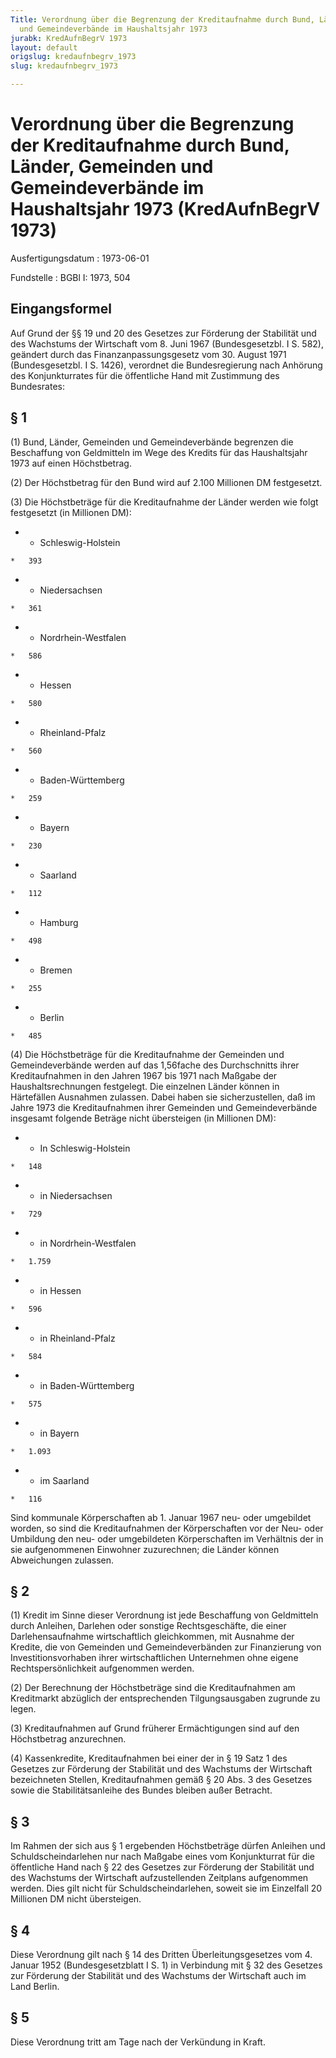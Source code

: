 ```yaml
---
Title: Verordnung über die Begrenzung der Kreditaufnahme durch Bund, Länder, Gemeinden
  und Gemeindeverbände im Haushaltsjahr 1973
jurabk: KredAufnBegrV 1973
layout: default
origslug: kredaufnbegrv_1973
slug: kredaufnbegrv_1973

---
```


# Verordnung über die Begrenzung der Kreditaufnahme durch Bund, Länder, Gemeinden und Gemeindeverbände im Haushaltsjahr 1973 (KredAufnBegrV 1973)

Ausfertigungsdatum
:   1973-06-01

Fundstelle
:   BGBl I: 1973, 504



## Eingangsformel

Auf Grund der §§ 19 und 20 des Gesetzes zur Förderung der Stabilität und des Wachstums der Wirtschaft vom 8. Juni 1967 (Bundesgesetzbl. I S. 582), geändert durch das Finanzanpassungsgesetz vom 30. August 1971 (Bundesgesetzbl. I S. 1426), verordnet die Bundesregierung nach Anhörung des Konjunkturrates für die öffentliche Hand mit Zustimmung des Bundesrates:


## § 1

(1) Bund, Länder, Gemeinden und Gemeindeverbände begrenzen die Beschaffung von Geldmitteln im Wege des Kredits für das Haushaltsjahr 1973 auf einen Höchstbetrag.

(2) Der Höchstbetrag für den Bund wird auf 2.100 Millionen DM festgesetzt.

(3) Die Höchstbeträge für die Kreditaufnahme der Länder werden wie folgt festgesetzt (in Millionen DM):

*    *   Schleswig-Holstein

    *   393


*    *   Niedersachsen

    *   361


*    *   Nordrhein-Westfalen

    *   586


*    *   Hessen

    *   580


*    *   Rheinland-Pfalz

    *   560


*    *   Baden-Württemberg

    *   259


*    *   Bayern

    *   230


*    *   Saarland

    *   112


*    *   Hamburg

    *   498


*    *   Bremen

    *   255


*    *   Berlin

    *   485




(4) Die Höchstbeträge für die Kreditaufnahme der Gemeinden und Gemeindeverbände werden auf das 1,56fache des Durchschnitts ihrer Kreditaufnahmen in den Jahren 1967 bis 1971 nach Maßgabe der Haushaltsrechnungen festgelegt. Die einzelnen Länder können in Härtefällen Ausnahmen zulassen. Dabei haben sie sicherzustellen, daß im Jahre 1973 die Kreditaufnahmen ihrer Gemeinden und Gemeindeverbände insgesamt folgende Beträge nicht übersteigen (in Millionen DM):

*    *   In Schleswig-Holstein

    *   148


*    *   in Niedersachsen

    *   729


*    *   in Nordrhein-Westfalen

    *   1.759


*    *   in Hessen

    *   596


*    *   in Rheinland-Pfalz

    *   584


*    *   in Baden-Württemberg

    *   575


*    *   in Bayern

    *   1.093


*    *   im Saarland

    *   116



Sind kommunale Körperschaften ab 1. Januar 1967 neu- oder umgebildet worden, so sind die Kreditaufnahmen der Körperschaften vor der Neu- oder Umbildung den neu- oder umgebildeten Körperschaften im Verhältnis der in sie aufgenommenen Einwohner zuzurechnen; die Länder können Abweichungen zulassen.


## § 2

(1) Kredit im Sinne dieser Verordnung ist jede Beschaffung von Geldmitteln durch Anleihen, Darlehen oder sonstige Rechtsgeschäfte, die einer Darlehensaufnahme wirtschaftlich gleichkommen, mit Ausnahme der Kredite, die von Gemeinden und Gemeindeverbänden zur Finanzierung von Investitionsvorhaben ihrer wirtschaftlichen Unternehmen ohne eigene Rechtspersönlichkeit aufgenommen werden.

(2) Der Berechnung der Höchstbeträge sind die Kreditaufnahmen am Kreditmarkt abzüglich der entsprechenden Tilgungsausgaben zugrunde zu legen.

(3) Kreditaufnahmen auf Grund früherer Ermächtigungen sind auf den Höchstbetrag anzurechnen.

(4) Kassenkredite, Kreditaufnahmen bei einer der in § 19 Satz 1 des Gesetzes zur Förderung der Stabilität und des Wachstums der Wirtschaft bezeichneten Stellen, Kreditaufnahmen gemäß § 20 Abs. 3 des Gesetzes sowie die Stabilitätsanleihe des Bundes bleiben außer Betracht.


## § 3

Im Rahmen der sich aus § 1 ergebenden Höchstbeträge dürfen Anleihen und Schuldscheindarlehen nur nach Maßgabe eines vom Konjunkturrat für die öffentliche Hand nach § 22 des Gesetzes zur Förderung der Stabilität und des Wachstums der Wirtschaft aufzustellenden Zeitplans aufgenommen werden. Dies gilt nicht für Schuldscheindarlehen, soweit sie im Einzelfall 20 Millionen DM nicht übersteigen.


## § 4

Diese Verordnung gilt nach § 14 des Dritten Überleitungsgesetzes vom 4. Januar 1952 (Bundesgesetzblatt I S. 1) in Verbindung mit § 32 des Gesetzes zur Förderung der Stabilität und des Wachstums der Wirtschaft auch im Land Berlin.


## § 5

Diese Verordnung tritt am Tage nach der Verkündung in Kraft.

